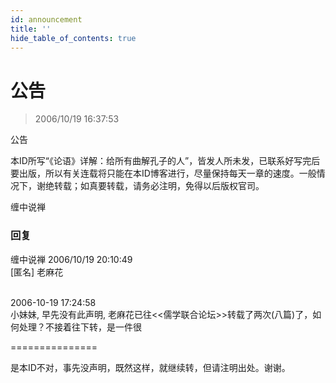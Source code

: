 ```yaml
---
id: announcement
title: ''
hide_table_of_contents: true
---
```


# 公告

> 2006/10/19 16:37:53

<div style={{color: 'red', fontWeight: '500', fontSize: 'large'}}>

公告

本ID所写“《论语》详解：给所有曲解孔子的人”，皆发人所未发，已联系好写完后要出版，所以有关连载将只能在本ID博客进行，尽量保持每天一章的速度。一般情况下，谢绝转载；如真要转载，请务必注明，免得以后版权官司。

缠中说禅

</div>

### 回复

<div class='blog-comment'>
<span class='blog-comment-chan'>缠中说禅</span> 2006/10/19 20:10:49<br/>
[匿名] 老麻花 <br/><br/>

 
2006-10-19 17:24:58 <br/>
小妹妹, 早先没有此声明, 老麻花已往\<\<儒学联合论坛>>转载了两次(八篇)了，如何处理？不接着往下转，是一件很 
 
===============<br/>

是本ID不对，事先没声明，既然这样，就继续转，但请注明出处。谢谢。
</div>